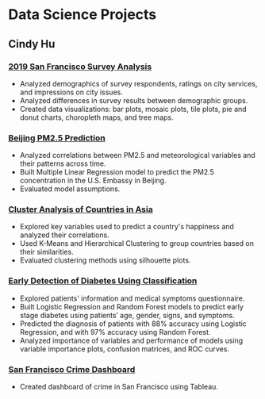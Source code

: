 # Data Science Projects
## Cindy Hu

### [2019 San Francisco Survey Analysis](https://github.com/hucindy/sf-survey-2019)
-   Analyzed demographics of survey respondents, ratings on city services, and impressions on city issues.
-   Analyzed differences in survey results between demographic groups.
-   Created data visualizations: bar plots, mosaic plots, tile plots, pie and donut charts, choropleth maps, and tree maps.

### [Beijing PM2.5 Prediction](https://github.com/hucindy/beijing-air-pollution)
-   Analyzed correlations between PM2.5 and meteorological variables and their patterns across time.
-   Built Multiple Linear Regression model to predict the PM2.5 concentration in the U.S. Embassy in Beijing.
-   Evaluated model assumptions.

### [Cluster Analysis of Countries in Asia](https://github.com/hucindy/whr-2020-asia)
-   Explored key variables used to predict a country's happiness and analyzed their correlations.
-   Used K-Means and Hierarchical Clustering to group countries based on their similarities.
-   Evaluated clustering methods using silhouette plots.

### [Early Detection of Diabetes Using Classification](https://github.com/hucindy/diabetes)
-   Explored patients' information and medical symptoms questionnaire.
-   Built Logistic Regression and Random Forest models to predict early stage diabetes using patients’ age, gender, signs, and symptoms.
-   Predicted the diagnosis of patients with 88% accuracy using Logistic Regression, and with 97% accuracy using Random Forest.
-   Analyzed importance of variables and performance of models using variable importance plots, confusion matrices, and ROC curves.

### [San Francisco Crime Dashboard](https://public.tableau.com/profile/hucindy#!/vizhome/SFCrime_16061174023600/Dashboard1)
-   Created dashboard of crime in San Francisco using Tableau.
